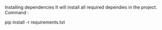 Installing dependencies
It will install all required dependies in the project.
Command : 

pip install -r requirements.txt

